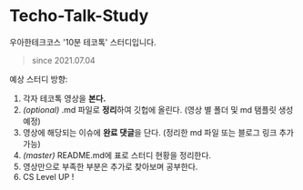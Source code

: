 # Techo-Talk-Study
우아한테크코스 '10분 테코톡' 스터디입니다.

> since 2021.07.04

예상 스터디 방향:
1. 각자 테코톡 영상을 **본다.**
2. _(optional)_ .md 파일로 **정리**하여 깃헙에 올린다. (영상 별 폴더 및 md 탬플릿 생성 예정)
3. 영상에 해당되는 이슈에 **완료 댓글**을 단다. (정리한 md 파일 또는 블로그 링크 추가 가능)
4. _(master)_ README.md에 표로 스터디 현황을 정리한다.
5. 영상만으로 부족한 부분은 추가로 찾아보며 공부한다.
6. CS Level UP !
